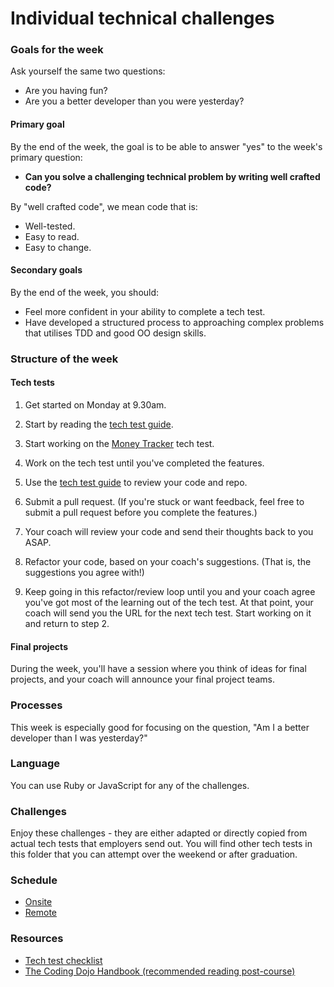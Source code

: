# Individual technical challenges

### Goals for the week

Ask yourself the same two questions:

* Are you having fun?
* Are you a better developer than you were yesterday?

#### Primary goal

By the end of the week, the goal is to be able to answer "yes" to the week's primary question:

* **Can you solve a challenging technical problem by writing well crafted code?**

By "well crafted code", we mean code that is:

* Well-tested.
* Easy to read.
* Easy to change.

#### Secondary goals

By the end of the week, you should:

* Feel more confident in your ability to complete a tech test.
* Have developed a structured process to approaching complex problems that utilises TDD and good OO design skills.

### Structure of the week

#### Tech tests

1. Get started on Monday at 9.30am.

2. Start by reading the [tech test guide](https://github.com/makersacademy/jobhunters/blob/master/pills/tech_test_guide.md).

3. Start working on the [Money Tracker](https://github.com/makersacademy/money_tracker_tech_test/blob/master/README.md) tech test.

4. Work on the tech test until you've completed the features.

5. Use the [tech test guide](https://github.com/makersacademy/jobhunters/blob/master/pills/tech_test_guide.md) to review your code and repo.

6. Submit a pull request.  (If you're stuck or want feedback, feel free to submit a pull request before you complete the features.)

7. Your coach will review your code and send their thoughts back to you ASAP.

8. Refactor your code, based on your coach's suggestions.  (That is, the suggestions you agree with!)

9. Keep going in this refactor/review loop until you and your coach agree you've got most of the learning out of the tech test.  At that point, your coach will send you the URL for the next tech test.  Start working on it and return to step 2.

#### Final projects

During the week, you'll have a session where you think of ideas for final projects, and your coach will announce your final project teams.

### Processes

This week is especially good for focusing on the question, "Am I a better developer than I was yesterday?"

### Language

You can use Ruby or JavaScript for any of the challenges.

### Challenges

Enjoy these challenges - they are either adapted or directly copied from actual tech tests that employers send out. You will find other tech tests in this folder that you can attempt over the weekend or after graduation.

### Schedule

* [Onsite](../sequence/onsite/week10.md)
* [Remote](../sequence/remote/week10.md)

### Resources

* [Tech test checklist](https://github.com/makersacademy/jobhunters/blob/master/pills/tech_test_guide.md)
* [The Coding Dojo Handbook (recommended reading post-course)](https://leanpub.com/codingdojohandbook)

